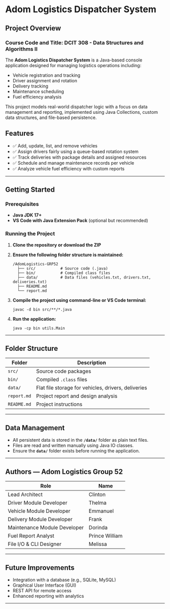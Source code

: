 
# Adom Logistics Dispatcher System

## Project Overview

### **Course Code and Title:** DCIT 308 - Data Structures and Algorithms II

The **Adom Logistics Dispatcher System** is a Java-based console application designed for managing logistics operations including:

* Vehicle registration and tracking
* Driver assignment and rotation
* Delivery tracking
* Maintenance scheduling
* Fuel efficiency analysis

This project models real-world dispatcher logic with a focus on data management and reporting, implemented using Java Collections, custom data structures, and file-based persistence.


## Features

* ✅ Add, update, list, and remove vehicles
* ✅ Assign drivers fairly using a queue-based rotation system
* ✅ Track deliveries with package details and assigned resources
* ✅ Schedule and manage maintenance records per vehicle
* ✅ Analyze vehicle fuel efficiency with custom reports

---

## Getting Started

### Prerequisites

* **Java JDK 17+**
* **VS Code with Java Extension Pack** (optional but recommended)

### Running the Project

1. **Clone the repository or download the ZIP**
2. **Ensure the following folder structure is maintained:**

   ```
   /AdomLogistics-GRP52
     ├── src/           # Source code (.java)
     ├── bin/           # Compiled class files
     ├── data/          # Data files (vehicles.txt, drivers.txt, deliveries.txt)
     ├── README.md
     └── report.md
   ```
3. **Compile the project using command-line or VS Code terminal:**

   ```
   javac -d bin src/**/*.java
   ```
4. **Run the application:**

   ```
   java -cp bin utils.Main
   ```

---

## Folder Structure

| Folder      | Description                                         |
| ----------- | --------------------------------------------------- |
| `src/`      | Source code packages                                |
| `bin/`      | Compiled `.class` files                             |
| `data/`     | Flat file storage for vehicles, drivers, deliveries |
| `report.md` | Project report and design analysis                  |
| `README.md` | Project instructions                                |

---

## Data Management

* All persistent data is stored in the **`/data/`** folder as plain text files.
* Files are read and written manually using Java IO classes.
* Ensure the **`data/`** folder exists before running the application.

---

## Authors — Adom Logistics Group 52

| Role                         | Name           |
| ---------------------------- | -------------- |
| Lead Architect               | Clinton        |
| Driver Module Developer      | Thelma         |
| Vehicle Module Developer     | Emmanuel       |
| Delivery Module Developer    | Frank          |
| Maintenance Module Developer | Dorinda        |
| Fuel Report Analyst          | Prince William |
| File I/O & CLI Designer      | Melissa        |

---

## Future Improvements

* Integration with a database (e.g., SQLite, MySQL)
* Graphical User Interface (GUI)
* REST API for remote access
* Enhanced reporting with analytics

---


